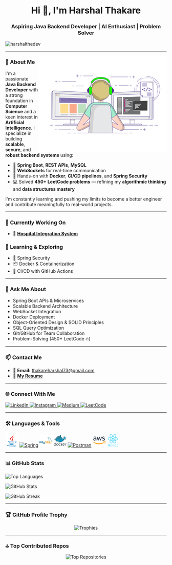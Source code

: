 <h1 align="center">Hi 👋, I'm Harshal Thakare</h1>
<h3 align="center">Aspiring Java Backend Developer | AI Enthusiast | Problem Solver</h3>

<p align="left">
  <img src="https://komarev.com/ghpvc/?username=harshalthedev&label=Profile%20views&color=0e75b6&style=flat" alt="harshalthedev" />
</p>

---
<img align="right" alt="Coding" width="400" src="https://raw.githubusercontent.com/devSouvik/devSouvik/master/gif3.gif" />


### 🚀 About Me

I'm a passionate **Java Backend Developer** with a strong foundation in **Computer Science** and a keen interest in **Artificial Intelligence**. I specialize in building **scalable**, **secure**, and **robust backend systems** using:

- 🔧 **Spring Boot**, **REST APIs**, **MySQL**
- 🔄 **WebSockets** for real-time communication
- 🧪 Hands-on with **Docker**, **CI/CD pipelines**, and **Spring Security**
- 💻 Solved **450+ LeetCode problems** — refining my **algorithmic thinking** and **data structures mastery**

I'm constantly learning and pushing my limits to become a better engineer and contribute meaningfully to real-world projects.

---

### 🧠 Currently Working On

- 🏥 [**Hospital Integration System**](https://github.com/Harshalthedev/Hospital-Intgeration_System)

### 🌱 Learning & Exploring

- 🔐 Spring Security  
- 📦 Docker & Containerization  
- 🔁 CI/CD with GitHub Actions

---

### 💬 Ask Me About

- Spring Boot APIs & Microservices  
- Scalable Backend Architecture  
- WebSocket Integration  
- Docker Deployment  
- Object-Oriented Design & SOLID Principles  
- SQL Query Optimization  
- Git/GitHub for Team Collaboration  
- Problem-Solving (450+ LeetCode 🔥)

---

### 📫 Contact Me

- 📧 **Email:** thakareharshal73@gmail.com  
- 📄 [**My Resume**](https://drive.google.com/file/d/14G1NvMeB0HVAy7KHkq1KRL8vo0PzATPC/view?usp=drivesdk)

---

### 🌐 Connect With Me

<p align="left">
  <a href="https://linkedin.com/in/harshal-thakare-404835257" target="blank">
    <img src="https://raw.githubusercontent.com/rahuldkjain/github-profile-readme-generator/master/src/images/icons/Social/linked-in-alt.svg" alt="LinkedIn" height="30" width="40" />
  </a>
  <a href="https://instagram.com/harshal._25" target="blank">
    <img src="https://raw.githubusercontent.com/rahuldkjain/github-profile-readme-generator/master/src/images/icons/Social/instagram.svg" alt="Instagram" height="30" width="40" />
  </a>
  <a href="https://medium.com/@thakareharshal73" target="blank">
    <img src="https://raw.githubusercontent.com/rahuldkjain/github-profile-readme-generator/master/src/images/icons/Social/medium.svg" alt="Medium" height="30" width="40" />
  </a>
  <a href="https://www.leetcode.com/harshal-025" target="blank">
    <img src="https://raw.githubusercontent.com/rahuldkjain/github-profile-readme-generator/master/src/images/icons/Social/leet-code.svg" alt="LeetCode" height="30" width="40" />
  </a>
</p>

---

### 🛠️ Languages & Tools

<p align="left">
  <a href="https://www.java.com" target="_blank" rel="noreferrer"><img src="https://raw.githubusercontent.com/devicons/devicon/master/icons/java/java-original.svg" alt="Java" width="40" height="40"/></a>
  <a href="https://spring.io/" target="_blank" rel="noreferrer"><img src="https://www.vectorlogo.zone/logos/springio/springio-icon.svg" alt="Spring" width="40" height="40"/></a>
  <a href="https://www.mysql.com/" target="_blank" rel="noreferrer"><img src="https://raw.githubusercontent.com/devicons/devicon/master/icons/mysql/mysql-original-wordmark.svg" alt="MySQL" width="40" height="40"/></a>
  <a href="https://www.docker.com/" target="_blank" rel="noreferrer"><img src="https://raw.githubusercontent.com/devicons/devicon/master/icons/docker/docker-original-wordmark.svg" alt="Docker" width="40" height="40"/></a>
  <a href="https://postman.com" target="_blank" rel="noreferrer"><img src="https://www.vectorlogo.zone/logos/getpostman/getpostman-icon.svg" alt="Postman" width="40" height="40"/></a>
  <a href="https://aws.amazon.com" target="_blank" rel="noreferrer"><img src="https://raw.githubusercontent.com/devicons/devicon/master/icons/amazonwebservices/amazonwebservices-original-wordmark.svg" alt="AWS" width="40" height="40"/></a>
  <a href="https://reactjs.org/" target="_blank" rel="noreferrer"><img src="https://raw.githubusercontent.com/devicons/devicon/master/icons/react/react-original-wordmark.svg" alt="React" width="40" height="40"/></a>
</p>

---

### 📊 GitHub Stats

<p align="left">
  <img src="https://github-readme-stats.vercel.app/api/top-langs?username=harshalthedev&show_icons=true&locale=en&layout=compact" alt="Top Languages" />
</p>

<p align="left">
  <img src="https://github-readme-stats.vercel.app/api?username=harshalthedev&show_icons=true&locale=en" alt="GitHub Stats" />
</p>

<p align="left">
  <img src="https://github-readme-streak-stats.herokuapp.com/?user=harshalthedev&" alt="GitHub Streak" />
</p>

---

### 🏆 GitHub Profile Trophy

<p align="center">
  <img src="https://github-profile-trophy.vercel.app/?username=harshalthedev&theme=flat" alt="Trophies" />
</p>

---

### 🔝 Top Contributed Repos

<p align="center">
  <img src="https://github-contributor-stats.vercel.app/api?username=Harshalthedev&limit=5&theme=flat&combine_all_yearly_contributions=true" alt="Top Repositories" />
</p>
